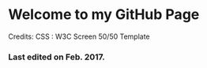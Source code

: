 # Welcome to my GitHub Page

Credits:
	CSS : W3C Screen 50/50 Template

### Last edited on Feb. 2017.
